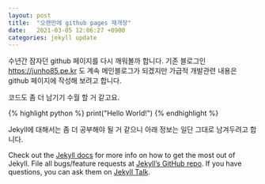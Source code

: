 ```yaml
---
layout: post
title:  "오랜만에 github pages 재개장"
date:   2021-03-05 12:06:27 +0900
categories: jekyll update
---
```

수년간 잠자던 github 페이지를 다시 깨워볼까 합니다. 기존 블로그인 https://junho85.pe.kr 도 계속 메인블로그가 되겠지만 가급적 개발관련 내용은 github 페이지에 작성해 보려고 합니다.

코드도 좀 더 남기기 수월 할 거 같고요.

{% highlight python %}
print("Hello World!")
{% endhighlight %}

Jekyll에 대해서는 좀 더 공부해야 될 거 같으니 아래 정보는 일단 그대로 남겨두려고 합니다.

Check out the [Jekyll docs][jekyll-docs] for more info on how to get the most out of Jekyll. File all bugs/feature requests at [Jekyll’s GitHub repo][jekyll-gh]. If you have questions, you can ask them on [Jekyll Talk][jekyll-talk].

[jekyll-docs]: https://jekyllrb.com/docs/home
[jekyll-gh]:   https://github.com/jekyll/jekyll
[jekyll-talk]: https://talk.jekyllrb.com/
